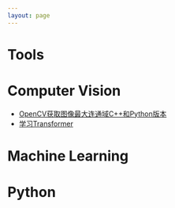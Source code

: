 ```yaml
---
layout: page
---
```


# Tools

# Computer Vision
- [OpenCV获取图像最大连通域C++和Python版本](/blog/cv/cv_opencv_lcc)
- [学习Transformer](/blog/cv/cv_learn_transformer_1)


# Machine Learning

# Python